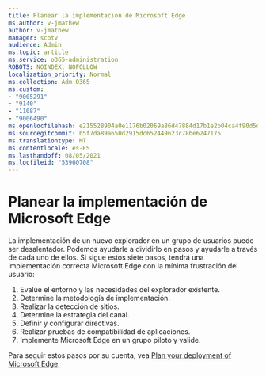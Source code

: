 ```yaml
---
title: Planear la implementación de Microsoft Edge
ms.author: v-jmathew
author: v-jmathew
manager: scotv
audience: Admin
ms.topic: article
ms.service: o365-administration
ROBOTS: NOINDEX, NOFOLLOW
localization_priority: Normal
ms.collection: Adm_O365
ms.custom:
- "9005291"
- "9140"
- "11087"
- "9006490"
ms.openlocfilehash: e215528904a0e1176b02069a86d47884d17b1e2b04ca4f90d5deedbeb82f5dc9
ms.sourcegitcommit: b5f7da89a650d2915dc652449623c78be6247175
ms.translationtype: MT
ms.contentlocale: es-ES
ms.lasthandoff: 08/05/2021
ms.locfileid: "53960708"
---
```

# <a name="plan-your-deployment-of-microsoft-edge"></a>Planear la implementación de Microsoft Edge

La implementación de un nuevo explorador en un grupo de usuarios puede ser desalentador. Podemos ayudarle a dividirlo en pasos y ayudarle a través de cada uno de ellos. Si sigue estos siete pasos, tendrá una implementación correcta Microsoft Edge con la mínima frustración del usuario:

1. Evalúe el entorno y las necesidades del explorador existente.
2. Determine la metodología de implementación.
3. Realizar la detección de sitios.
4. Determine la estrategia del canal.
5. Definir y configurar directivas.
6. Realizar pruebas de compatibilidad de aplicaciones.
7. Implemente Microsoft Edge en un grupo piloto y valide.

Para seguir estos pasos por su cuenta, vea [Plan your deployment of Microsoft Edge](https://go.microsoft.com/fwlink/?linkid=2129990).

